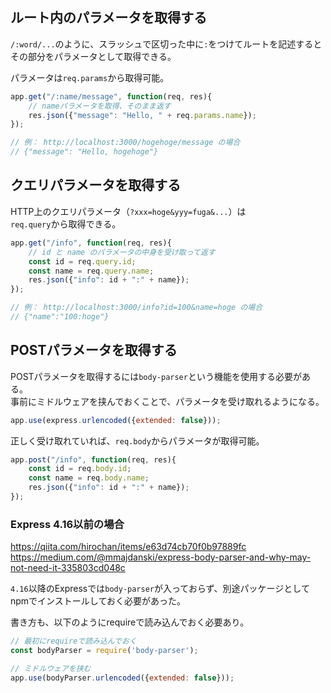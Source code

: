 ## ルート内のパラメータを取得する
`/:word/...`のように、スラッシュで区切った中に`:`をつけてルートを記述すると  
その部分をパラメータとして取得できる。

パラメータは`req.params`から取得可能。
```javascript
app.get("/:name/message", function(req, res){
	// nameパラメータを取得、そのまま返す
    res.json({"message": "Hello, " + req.params.name});
});

// 例： http://localhost:3000/hogehoge/message の場合
// {"message": "Hello, hogehoge"}
```

## クエリパラメータを取得する
HTTP上のクエリパラメータ（`?xxx=hoge&yyy=fuga&...`）は  
`req.query`から取得できる。
```javascript
app.get("/info", function(req, res){
	// id と name のパラメータの中身を受け取って返す
    const id = req.query.id;
    const name = req.query.name;
    res.json({"info": id + ":" + name});
});

// 例： http://localhost:3000/info?id=100&name=hoge の場合
// {"name":"100:hoge"}
```

## POSTパラメータを取得する
POSTパラメータを取得するには`body-parser`という機能を使用する必要がある。  
事前にミドルウェアを挟んでおくことで、パラメータを受け取れるようになる。
```javascript
app.use(express.urlencoded({extended: false}));
```

正しく受け取れていれば、`req.body`からパラメータが取得可能。
```javascript
app.post("/info", function(req, res){
    const id = req.body.id;
    const name = req.body.name;
    res.json({"info": id + ":" + name});
});
```

### Express 4.16以前の場合
<https://qiita.com/hirochan/items/e63d74cb70f0b97889fc>  
<https://medium.com/@mmajdanski/express-body-parser-and-why-may-not-need-it-335803cd048c>

`4.16`以降のExpressでは`body-parser`が入っておらず、別途パッケージとして  
npmでインストールしておく必要があった。

書き方も、以下のようにrequireで読み込んでおく必要あり。
```javascript
// 最初にrequireで読み込んでおく
const bodyParser = require('body-parser');

// ミドルウェアを挟む
app.use(bodyParser.urlencoded({extended: false}));
```